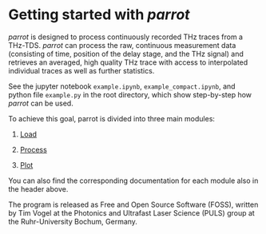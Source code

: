 # Getting started with *parrot*

*parrot* is designed to process continuously recorded THz traces from a THz-TDS.
*parrot* can process the raw, continuous measurement data (consisting of time, position of the delay stage, and the THz
signal) and retrieves an averaged, high quality THz trace with access to interpolated individual traces as well as
further
statistics.

See the jupyter notebook `example.ipynb`, `example_compact.ipynb`, and python file `example.py` in the root directory,
which show step-by-step how *parrot* can be used.

To achieve this goal, parrot is divided into three main modules:

1. [Load](./load.md)

2. [Process](./process.md)

3. [Plot](./plot.md)

You can also find the corresponding documentation for each module also in the header above.

The program is released as Free and Open Source Software (FOSS), written by Tim Vogel at the Photonics and Ultrafast
Laser Science (PULS) group at the Ruhr-University Bochum, Germany.